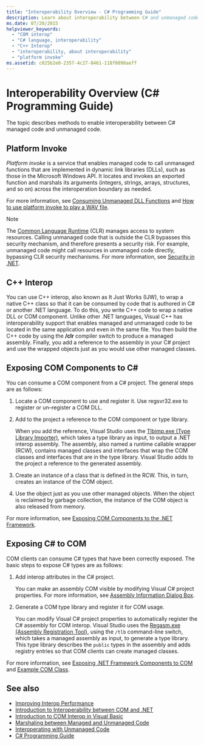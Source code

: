 ```yaml
---
title: "Interoperability Overview - C# Programming Guide"
description: Learn about interoperability between C# and unmanaged code, including platform invoke, C++ interop, exposing COM components to C#, and exposing C# to COM.
ms.date: 07/20/2015
helpviewer_keywords: 
  - "COM interop"
  - "C# language, interoperability"
  - "C++ Interop"
  - "interoperability, about interoperability"
  - "platform invoke"
ms.assetid: c025b2e0-2357-4c27-8461-118f0090aeff
---
```

# Interoperability Overview (C# Programming Guide)
The topic describes methods to enable interoperability between C# managed code and unmanaged code.  
  
## Platform Invoke  
 *Platform invoke* is a service that enables managed code to call unmanaged functions that are implemented in dynamic link libraries (DLLs), such as those in the Microsoft Windows API. It locates and invokes an exported function and marshals its arguments (integers, strings, arrays, structures, and so on) across the interoperation boundary as needed.  
  
For more information, see [Consuming Unmanaged DLL Functions](../../../framework/interop/consuming-unmanaged-dll-functions.md) and [How to use platform invoke to play a WAV file](./how-to-use-platform-invoke-to-play-a-wave-file.md).
  
> [!NOTE]
> The [Common Language Runtime](../../../standard/clr.md) (CLR) manages access to system resources. Calling unmanaged code that is outside the CLR bypasses this security mechanism, and therefore presents a security risk. For example, unmanaged code might call resources in unmanaged code directly, bypassing CLR security mechanisms. For more information, see [Security in .NET](../../../standard/security/index.md).  
  
## C++ Interop  
 You can use C++ interop, also known as It Just Works (IJW), to wrap a native C++ class so that it can be consumed by code that is authored in C# or another .NET language. To do this, you write C++ code to wrap a native DLL or COM component. Unlike other .NET languages, Visual C++ has interoperability support that enables managed and unmanaged code to be located in the same application and even in the same file. You then build the C++ code by using the **/clr** compiler switch to produce a managed assembly. Finally, you add a reference to the assembly in your C# project and use the wrapped objects just as you would use other managed classes.  
  
## Exposing COM Components to C\#
 You can consume a COM component from a C# project. The general steps are as follows:  
  
1. Locate a COM component to use and register it. Use regsvr32.exe to register or un–register a COM DLL.  
  
2. Add to the project a reference to the COM component or type library.  
  
     When you add the reference, Visual Studio uses the [Tlbimp.exe (Type Library Importer)](../../../framework/tools/tlbimp-exe-type-library-importer.md), which takes a type library as input, to output a .NET interop assembly. The assembly, also named a runtime callable wrapper (RCW), contains managed classes and interfaces that wrap the COM classes and interfaces that are in the type library. Visual Studio adds to the project a reference to the generated assembly.  
  
3. Create an instance of a class that is defined in the RCW. This, in turn, creates an instance of the COM object.  
  
4. Use the object just as you use other managed objects. When the object is reclaimed by garbage collection, the instance of the COM object is also released from memory.  
  
 For more information, see [Exposing COM Components to the .NET Framework](../../../framework/interop/exposing-com-components.md).  
  
## Exposing C# to COM  
 COM clients can consume C# types that have been correctly exposed. The basic steps to expose C# types are as follows:  
  
1. Add interop attributes in the C# project.  
  
     You can make an assembly COM visible by modifying Visual C# project properties. For more information, see [Assembly Information Dialog Box](/visualstudio/ide/reference/assembly-information-dialog-box).  
  
2. Generate a COM type library and register it for COM usage.  
  
     You can modify Visual C# project properties to automatically register the C# assembly for COM interop. Visual Studio uses the [Regasm.exe (Assembly Registration Tool)](../../../framework/tools/regasm-exe-assembly-registration-tool.md), using the `/tlb` command-line switch, which takes a managed assembly as input, to generate a type library. This type library describes the `public` types in the assembly and adds registry entries so that COM clients can create managed classes.  
  
 For more information, see [Exposing .NET Framework Components to COM](../../../framework/interop/exposing-dotnet-components-to-com.md) and [Example COM Class](./example-com-class.md).  
  
## See also

- [Improving Interop Performance](https://docs.microsoft.com/previous-versions/msp-n-p/ff647812%28v=pandp.10%29)
- [Introduction to Interoperability between COM and .NET](/office/client-developer/outlook/pia/introduction-to-interoperability-between-com-and-net)
- [Introduction to COM Interop in Visual Basic](../../../visual-basic/programming-guide/com-interop/introduction-to-com-interop.md)
- [Marshaling between Managed and Unmanaged Code](../../../framework/interop/interop-marshaling.md)
- [Interoperating with Unmanaged Code](../../../framework/interop/index.md)
- [C# Programming Guide](../index.md)
